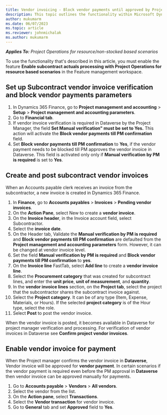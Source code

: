 ```yaml
---
title: Vendor invoicing - Block vendor payments until approved by Project manager
description: This topic outlines the functionality within Microsoft Dynamics 365 Project Operations that enables the blocking of vendor payments for vendor invoices until they are approved by the Project Manager.
author: mukumarm
ms.date: 06/07/2023
ms.topic: article
ms.reviewer: johnmichalak 
ms.author: mukumarm
---
```

_**Applies To:** Project Operations for resource/non-stocked based scenarios_

To use the functionality that's described in this article, you must enable the feature **Enable subcontract actuals processing with Project Operations for resource based scenarios** in the Feature management workspace.

## Set up Subcontract vendor invoice verification and block vendor payments parameters 

1. In Dynamics 365 Finance, go to **Project management and accounting** > **Setup** > **Project management and accounting parameters**.
2. Go to **Financial tab**.
3. If vendor invoice verification is required in Dataverse by the Project Manager, the field **Set Manual verification" must be set to Yes.** This action will activate the **Block vendor payments till PM confirmation** field.
4. Set **Block vendor payments till PM confirmation** to **Yes**, if the vendor payment needs to be blocked till PM approves the vendor invoice in Dataverse. This field is activated only only if **Manual verification by PM is required** is set to **Yes**.

## Create and post subcontract vendor invoices
When an Accounts payable clerk receives an invoice from the subcontractor, a new invoice is created in Dynamics 365 Finance.

1. In **Finance**, go to **Accounts payables** > **Invoices** > **Pending vendor invoices**.
2. On the **Action Pane**, select New to create a **vendor invoice**.
3. On the **Invoice header**, in the Invoice account field, select Subcontractor.
4. Select the **invoice date**.
5. On the Header tab, Validate the **Manual verification by PM is required** and **Block vendor payments till PM confirmation** are defaulted from the **Project management and accounting parameters** form. However, it can be changed at vendor invoice level.
6. Set the field **Manual verification by PM is required** and **Block vendor payments till PM confirmation** to **yes**.
7. On the **Invoice line** FastTab, select **Add line** to create a **vendor invoice line**.
8. Select the **Procurement category** that was created for subcontract lines, and enter the **unit price**, **unit of measurement**, and **quantity**.
9. In the **vendor invoice lines** section, on the **Project tab**, select the project that the subcontractor shares the subcontract invoice against.
10. Select the **Project category**. It can be of any type (Item, Expense, Materials, or Hours). If the selected **project category** is of the Hour type, select the role.
11. Select **Post** to post the vendor invoice.

When the vendor invoice is posted, it becomes available in Dataverse for project manager verification and processing. For verification of vendor invoices in Dataverse see **Confirm project vendor invoices**.

## Enable vendor invoice for payment
When the Project manager confirms the vendor invoice in **Dataverse**, Vendor invoice will be approved for **vendor payment**. In certain scenarios if the vendor payment is required even before the PM approval in **Dataverse** then vendor invoice can be approved manually for payments.
1. Go to **Accounts payable** > **Vendors** > **All vendors**.
2. Select the vendor from the list.
3. On the **Action pane**, select **Transactions**.
4. Select the **Vendor transaction** for vendor invoice.
5. Go to **General** tab and set **Approved** field to **Yes**.
